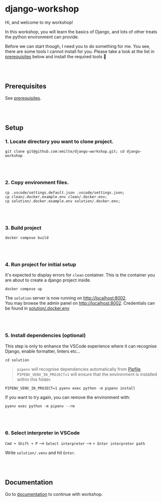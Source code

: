 # django-workshop

Hi, and welcome to my workshop!

In this workshop, you will learn the basics of Django, and lots of other treats the python environment can provide.

Before we can start though, I need you to do something for me. You see, there are some tools I cannot install for you. Please take a look at the list in [prerequisites](#prerequisites) below and install the required tools 🔧

<br>
<br>

## Prerequisites

See [prerequisites](/documentation/prerequisites.md).

<br>
<br>

## Setup

### 1. Locate directory you want to clone project.

```
git clone git@github.com:emilte/django-workshop.git; cd django-workshop
```

<br>
<br>

### 2. Copy environment files.

```
cp .vscode/settings.default.json .vscode/settings.json;
cp clean/.docker.example.env clean/.docker.env;
cp solution/.docker.example.env solution/.docker.env;
```

<br>
<br>

### 3. Build project

```
docker compose build
```

<br>
<br>

### 4. Run project for initial setup

It's expected to display errors for `clean` container.
This is the container you are about to create a django project inside.

```
docker compose up
```

The `solution` server is now running on [http://localhost:8002](http://localhost:8002).  
You may browse the admin panel on [http://localhost:8002](http://localhost:8002).
Credentials can be found in [solution/.docker.env](/solution/.docker.env)

<br>
<br>

### 5. Install dependencies (optional)

This step is only to enhance the VSCode experience where it can recognise Django, enable formatter, linters etc...

```
cd solution
```

> `pipenv` will recognise dependencies automatically from [Pipfile](/solution/Pipfile).
> `PIPENV_VENV_IN_PROJECT=1` will ensure that the environment is installed within this folder.

```
PIPENV_VENV_IN_PROJECT=1 pyenv exec python -m pipenv install
```

If you want to try again, you can remove the environment with:

```
pyenv exec python -m pipenv --rm
```

<br>
<br>

### 6. Select interpreter in VSCode

`Cmd + Shift + P` --> `Select interpreter` --> `+ Enter interpreter path`

Write `solution/.venv` and hit `Enter`.

<br>
<br>

## Documentation

Go to [documentation](/documentation/README.md) to continue with workshop.
